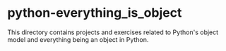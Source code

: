 # python-everything_is_object

This directory contains projects and exercises related to Python's object model and everything being an object in Python.
